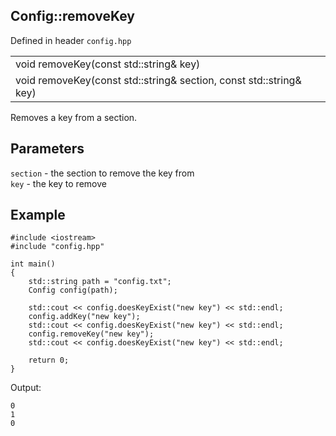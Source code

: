 ## Config::removeKey
Defined in header `config.hpp`

| |
| --- |
| void removeKey(const std::string& key) |
| void removeKey(const std::string& section, const std::string& key) |

Removes a key from a section.

## Parameters
`section` - the section to remove the key from \
`key` - the key to remove

## Example
```
#include <iostream>
#include "config.hpp"

int main()
{
    std::string path = "config.txt";
    Config config(path);
    
    std::cout << config.doesKeyExist("new key") << std::endl;
    config.addKey("new key");
    std::cout << config.doesKeyExist("new key") << std::endl;
    config.removeKey("new key");
    std::cout << config.doesKeyExist("new key") << std::endl;

    return 0;
}
```

Output:
```
0
1
0
```